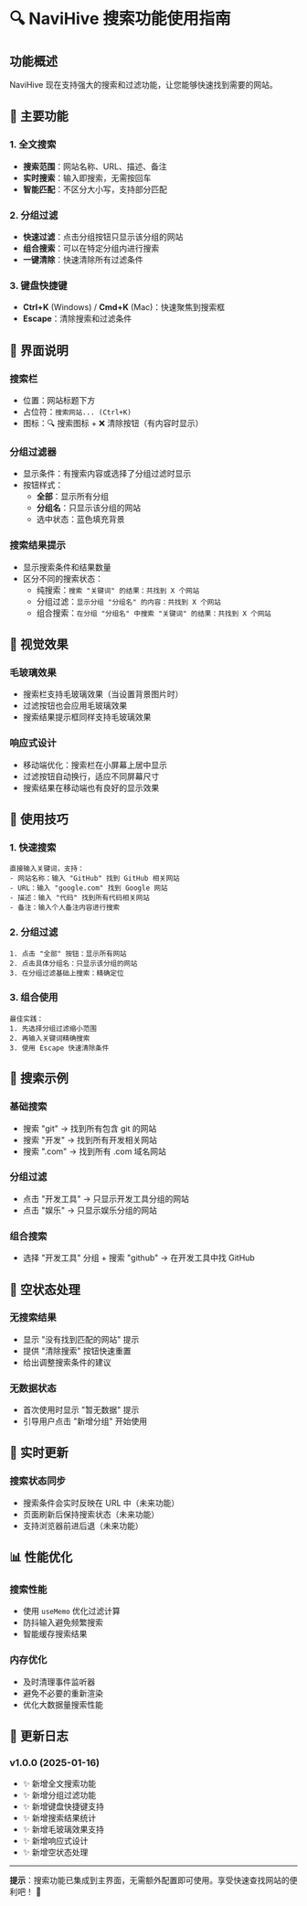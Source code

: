 # 🔍 NaviHive 搜索功能使用指南

## 功能概述

NaviHive 现在支持强大的搜索和过滤功能，让您能够快速找到需要的网站。

## 🚀 主要功能

### 1. 全文搜索
- **搜索范围**：网站名称、URL、描述、备注
- **实时搜索**：输入即搜索，无需按回车
- **智能匹配**：不区分大小写，支持部分匹配

### 2. 分组过滤
- **快速过滤**：点击分组按钮只显示该分组的网站
- **组合搜索**：可以在特定分组内进行搜索
- **一键清除**：快速清除所有过滤条件

### 3. 键盘快捷键
- **Ctrl+K** (Windows) / **Cmd+K** (Mac)：快速聚焦到搜索框
- **Escape**：清除搜索和过滤条件

## 📱 界面说明

### 搜索栏
- 位置：网站标题下方
- 占位符：`搜索网站... (Ctrl+K)`
- 图标：🔍 搜索图标 + ❌ 清除按钮（有内容时显示）

### 分组过滤器
- 显示条件：有搜索内容或选择了分组过滤时显示
- 按钮样式：
  - **全部**：显示所有分组
  - **分组名**：只显示该分组的网站
  - 选中状态：蓝色填充背景

### 搜索结果提示
- 显示搜索条件和结果数量
- 区分不同的搜索状态：
  - 纯搜索：`搜索 "关键词" 的结果：共找到 X 个网站`
  - 分组过滤：`显示分组 "分组名" 的内容：共找到 X 个网站`
  - 组合搜索：`在分组 "分组名" 中搜索 "关键词" 的结果：共找到 X 个网站`

## 🎨 视觉效果

### 毛玻璃效果
- 搜索栏支持毛玻璃效果（当设置背景图片时）
- 过滤按钮也会应用毛玻璃效果
- 搜索结果提示框同样支持毛玻璃效果

### 响应式设计
- 移动端优化：搜索栏在小屏幕上居中显示
- 过滤按钮自动换行，适应不同屏幕尺寸
- 搜索结果在移动端也有良好的显示效果

## 🔧 使用技巧

### 1. 快速搜索
```
直接输入关键词，支持：
- 网站名称：输入 "GitHub" 找到 GitHub 相关网站
- URL：输入 "google.com" 找到 Google 网站
- 描述：输入 "代码" 找到所有代码相关网站
- 备注：输入个人备注内容进行搜索
```

### 2. 分组过滤
```
1. 点击 "全部" 按钮：显示所有网站
2. 点击具体分组名：只显示该分组的网站
3. 在分组过滤基础上搜索：精确定位
```

### 3. 组合使用
```
最佳实践：
1. 先选择分组过滤缩小范围
2. 再输入关键词精确搜索
3. 使用 Escape 快速清除条件
```

## 🎯 搜索示例

### 基础搜索
- 搜索 "git" → 找到所有包含 git 的网站
- 搜索 "开发" → 找到所有开发相关网站
- 搜索 ".com" → 找到所有 .com 域名网站

### 分组过滤
- 点击 "开发工具" → 只显示开发工具分组的网站
- 点击 "娱乐" → 只显示娱乐分组的网站

### 组合搜索
- 选择 "开发工具" 分组 + 搜索 "github" → 在开发工具中找 GitHub

## 🚫 空状态处理

### 无搜索结果
- 显示 "没有找到匹配的网站" 提示
- 提供 "清除搜索" 按钮快速重置
- 给出调整搜索条件的建议

### 无数据状态
- 首次使用时显示 "暂无数据" 提示
- 引导用户点击 "新增分组" 开始使用

## 🔄 实时更新

### 搜索状态同步
- 搜索条件会实时反映在 URL 中（未来功能）
- 页面刷新后保持搜索状态（未来功能）
- 支持浏览器前进后退（未来功能）

## 📊 性能优化

### 搜索性能
- 使用 `useMemo` 优化过滤计算
- 防抖输入避免频繁搜索
- 智能缓存搜索结果

### 内存优化
- 及时清理事件监听器
- 避免不必要的重新渲染
- 优化大数据量搜索性能

## 🎉 更新日志

### v1.0.0 (2025-01-16)
- ✨ 新增全文搜索功能
- ✨ 新增分组过滤功能
- ✨ 新增键盘快捷键支持
- ✨ 新增搜索结果统计
- ✨ 新增毛玻璃效果支持
- ✨ 新增响应式设计
- ✨ 新增空状态处理

---

**提示**：搜索功能已集成到主界面，无需额外配置即可使用。享受快速查找网站的便利吧！ 🚀
